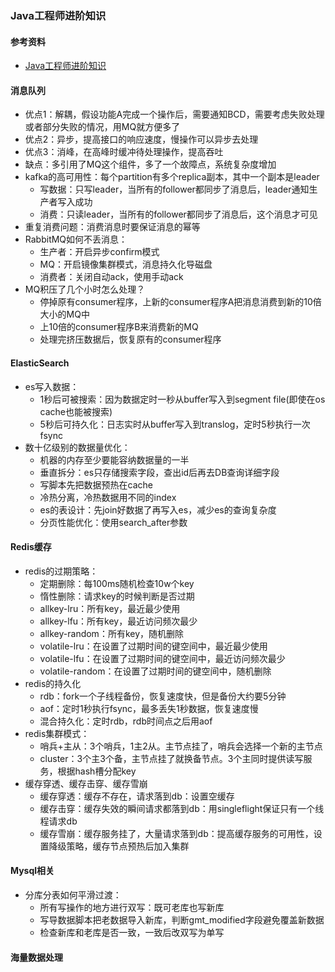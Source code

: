 ### Java工程师进阶知识

#### 参考资料
* [Java工程师进阶知识](https://doocs.gitee.io/advanced-java/#/README)

#### 消息队列
* 优点1：解耦，假设功能A完成一个操作后，需要通知BCD，需要考虑失败处理或者部分失败的情况，用MQ就方便多了
* 优点2：异步，提高接口的响应速度，慢操作可以异步去处理
* 优点3：消峰，在高峰时缓冲待处理操作，提高吞吐
* 缺点：多引用了MQ这个组件，多了一个故障点，系统复杂度增加
* kafka的高可用性：每个partition有多个replica副本，其中一个副本是leader
  * 写数据：只写leader，当所有的follower都同步了消息后，leader通知生产者写入成功
  * 消费：只读leader，当所有的follower都同步了消息后，这个消息才可见
* 重复消费问题：消费消息时要保证消息的幂等
* RabbitMQ如何不丢消息：
  * 生产者：开启异步confirm模式
  * MQ：开启镜像集群模式，消息持久化导磁盘
  * 消费者：关闭自动ack，使用手动ack
* MQ积压了几个小时怎么处理？
  * 停掉原有consumer程序，上新的consumer程序A把消息消费到新的10倍大小的MQ中
  * 上10倍的consumer程序B来消费新的MQ
  * 处理完挤压数据后，恢复原有的consumer程序

#### ElasticSearch
* es写入数据：
  * 1秒后可被搜索：因为数据定时一秒从buffer写入到segment file(即使在os cache也能被搜索)
  * 5秒后可持久化：日志实时从buffer写入到translog，定时5秒执行一次fsync
* 数十亿级别的数据量优化：
  * 机器的内存至少要能容纳数据量的一半
  * 垂直拆分：es只存储搜索字段，查出id后再去DB查询详细字段
  * 写脚本先把数据预热在cache
  * 冷热分离，冷热数据用不同的index
  * es的表设计：先join好数据了再写入es，减少es的查询复杂度
  * 分页性能优化：使用search_after参数

#### Redis缓存
* redis的过期策略：
  * 定期删除：每100ms随机检查10w个key
  * 惰性删除：请求key的时候判断是否过期
  * allkey-lru：所有key，最近最少使用
  * allkey-lfu：所有key，最近访问频次最少
  * allkey-random：所有key，随机删除
  * volatile-lru：在设置了过期时间的键空间中，最近最少使用
  * volatile-lfu：在设置了过期时间的键空间中，最近访问频次最少
  * volatile-random：在设置了过期时间的键空间中，随机删除
* redis的持久化
  * rdb：fork一个子线程备份，恢复速度快，但是备份大约要5分钟
  * aof：定时1秒执行fsync，最多丢失1秒数据，恢复速度慢
  * 混合持久化：定时rdb，rdb时间点之后用aof
* redis集群模式：
  * 哨兵+主从：3个哨兵，1主2从。主节点挂了，哨兵会选择一个新的主节点
  * cluster：3个主3个备，主节点挂了就换备节点。3个主同时提供读写服务，根据hash槽分配key
* 缓存穿透、缓存击穿、缓存雪崩
  * 缓存穿透：缓存不存在，请求落到db：设置空缓存
  * 缓存击穿：缓存失效的瞬间请求都落到db：用singleflight保证只有一个线程请求db
  * 缓存雪崩：缓存服务挂了，大量请求落到db：提高缓存服务的可用性，设置降级策略，缓存节点预热后加入集群  
  
#### Mysql相关
* 分库分表如何平滑过渡：
  * 所有写操作的地方进行双写：既可老库也写新库
  * 写导数据脚本把老数据导入新库，判断gmt_modified字段避免覆盖新数据
  * 检查新库和老库是否一致，一致后改双写为单写

#### 海量数据处理

